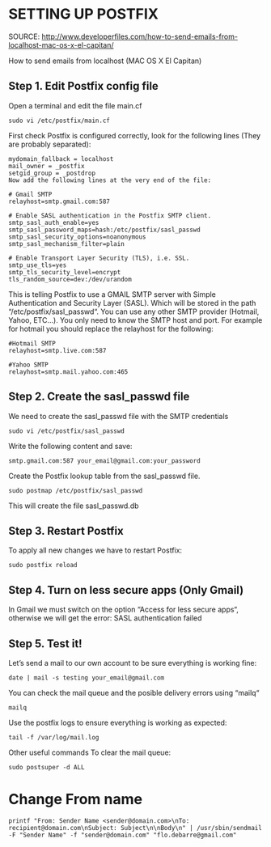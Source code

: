# SETTING UP POSTFIX

SOURCE: <http://www.developerfiles.com/how-to-send-emails-from-localhost-mac-os-x-el-capitan/>

How to send emails from localhost (MAC OS X El Capitan)

## Step 1. Edit Postfix config file
Open a terminal and edit the file main.cf

```{sh}
sudo vi /etc/postfix/main.cf
```

First check Postfix is configured correctly, look for the following lines (They are probably separated):

```{sh}
mydomain_fallback = localhost
mail_owner = _postfix
setgid_group = _postdrop
Now add the following lines at the very end of the file:

# Gmail SMTP
relayhost=smtp.gmail.com:587

# Enable SASL authentication in the Postfix SMTP client.
smtp_sasl_auth_enable=yes
smtp_sasl_password_maps=hash:/etc/postfix/sasl_passwd
smtp_sasl_security_options=noanonymous
smtp_sasl_mechanism_filter=plain

# Enable Transport Layer Security (TLS), i.e. SSL.
smtp_use_tls=yes
smtp_tls_security_level=encrypt
tls_random_source=dev:/dev/urandom
```

This is telling Postfix to use a GMAIL SMTP server with Simple Authentication and Security Layer (SASL). Which will be stored in the path “/etc/postfix/sasl_passwd“. You can use any other SMTP provider (Hotmail, Yahoo, ETC...). You only need to know the SMTP host and port. For example for hotmail you should replace the relayhost for the following:

```
#Hotmail SMTP
relayhost=smtp.live.com:587
```
```
#Yahoo SMTP
relayhost=smtp.mail.yahoo.com:465
```

## Step 2. Create the sasl_passwd file
We need to create the sasl_passwd file with the SMTP credentials

```
sudo vi /etc/postfix/sasl_passwd
```
Write the following content and save:

```
smtp.gmail.com:587 your_email@gmail.com:your_password
```
Create the Postfix lookup table from the sasl_passwd file.

```
sudo postmap /etc/postfix/sasl_passwd
```
This will create the file sasl_passwd.db

## Step 3. Restart Postfix
To apply all new changes we have to restart Postfix:

```
sudo postfix reload
```

## Step 4. Turn on less secure apps (Only Gmail)
In Gmail we must switch on the option “Access for less secure apps“, otherwise we will get the error: 
SASL authentication failed

## Step 5. Test it!
Let’s send a mail to our own account to be sure everything is working fine:

```
date | mail -s testing your_email@gmail.com
```
You can check the mail queue and the posible delivery errors using “mailq“

```
mailq
```
Use the postfix logs to ensure everything is working as expected:

```
tail -f /var/log/mail.log
```
Other useful commands
To clear the mail queue:
```
sudo postsuper -d ALL
```

# Change From name

```
printf "From: Sender Name <sender@domain.com>\nTo: recipient@domain.com\nSubject: Subject\n\nBody\n" | /usr/sbin/sendmail -F "Sender Name" -f "sender@domain.com" "flo.debarre@gmail.com"
```

